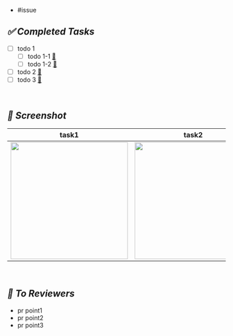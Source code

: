 - #issue
## *✅ Completed Tasks*
- [ ] todo 1
    - [ ] todo 1-1 [🔗]()
    - [ ] todo 1-2 [🔗]()
- [ ] todo 2 [🔗]()
- [ ] todo 3 [🔗]()
<br>

## *📸 Screenshot*
| task1 | task2 | task3 |
| :---: | :---: | :---: |
| <img src="" width="270"> | <img src="" width="270"> | <img src="" width="270"> |
<br>

## *📢 To Reviewers*
- pr point1
- pr point2
- pr point3
